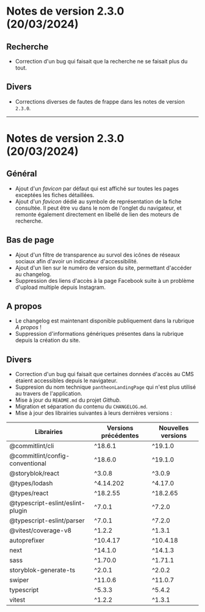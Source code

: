 # Notes de version 2.3.0 (20/03/2024)

## Recherche

- Correction d'un bug qui faisait que la recherche ne se faisait plus du tout.

## Divers

- Corrections diverses de fautes de frappe dans les notes de version `2.3.0`.

---

# Notes de version 2.3.0 (20/03/2024)

## Général

- Ajout d'un _favicon_ par défaut qui est affiché sur toutes les pages exceptées les fiches détaillées.
- Ajout d'un _favicon_ dédié au symbole de représentation de la fiche consultée. Il peut être vu dans le nom de l'onglet du navigateur, et remonte également directement en libellé de lien des moteurs de recherche.

## Bas de page

- Ajout d'un filtre de transparence au survol des icônes de réseaux sociaux afin d'avoir un indicateur d'accessibilité.
- Ajout d'un lien sur le numéro de version du site, permettant d'accéder au changelog.
- Suppression des liens d'accès à la page Facebook suite à un problème d'upload multiple depuis Instagram.

## A propos

- Le changelog est maintenant disponible publiquement dans la rubrique _A propos_ !
- Suppression d'informations génériques présentes dans la rubrique depuis la création du site.

## Divers

- Correction d'un bug qui faisait que certaines données d'accès au CMS étaient accessibles depuis le navigateur.
- Suppresion du nom technique `pantheonLandingPage` qui n'est plus utilisé au travers de l'application.
- Mise à jour du `README.md` du projet _Github_.
- Migration et séparation du contenu du `CHANGELOG.md`.
- Mise à jour des librairies suivantes à leurs dernières versions :

| Librairies                       | Versions précédentes | Nouvelles versions |
| -------------------------------- | -------------------- | ------------------ |
| @commitlint/cli                  | ^18.6.1              | ^19.1.0            |
| @commitlint/config-conventional  | ^18.6.0              | ^19.1.0            |
| @storyblok/react                 | ^3.0.8               | ^3.0.9             |
| @types/lodash                    | ^4.14.202            | ^4.17.0            |
| @types/react                     | ^18.2.55             | ^18.2.65           |
| @typescript-eslint/eslint-plugin | ^7.0.1               | ^7.2.0             |
| @typescript-eslint/parser        | ^7.0.1               | ^7.2.0             |
| @vitest/coverage-v8              | ^1.2.2               | ^1.3.1             |
| autoprefixer                     | ^10.4.17             | ^10.4.18           |
| next                             | ^14.1.0              | ^14.1.3            |
| sass                             | ^1.70.0              | ^1.71.1            |
| storyblok-generate-ts            | ^2.0.1               | ^2.0.2             |
| swiper                           | ^11.0.6              | ^11.0.7            |
| typescript                       | ^5.3.3               | ^5.4.2             |
| vitest                           | ^1.2.2               | ^1.3.1             |
